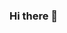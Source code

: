### Hi there 👋

<!--
**nihat-js/nihat-js** is a ✨ _special_ ✨ repository because its `README.md` (this file) appears on your GitHub profile.

# Here are  my portfolios
## Advanced : https://github.com/nihat-js/portfolio-advanced

Here are some ideas to get you started:


- 🔭 I’m currently working on ...
- 🌱 I’m currently learning ...
- 👯 I’m looking to collaborate on ...
- 🤔 I’m looking for help with ...
- 💬 Ask me about ...
- 📫 How to reach me: ...
- 😄 Pronouns: ...
- ⚡ Fun fact: ...
-->
